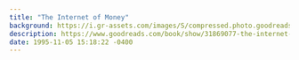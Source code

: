 ```yaml
---
title: "The Internet of Money"
background: https://i.gr-assets.com/images/S/compressed.photo.goodreads.com/books/1473282681l/31869077._SY75_.jpg
description: https://www.goodreads.com/book/show/31869077-the-internet-of-money
date: 1995-11-05 15:18:22 -0400
---
```

